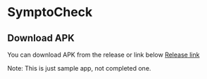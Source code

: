# SymptoCheck
## Download APK
You can download APK from the release or link below 
[Release link](https://github.com/buda-apps/SymptoCheck/releases/tag/v1.0.0)

Note: This is just sample app, not completed one.

